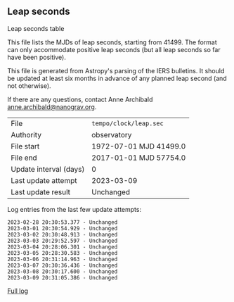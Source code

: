 
## Leap seconds

Leap seconds table

This file lists the MJDs of leap seconds, starting from 41499.
The format can only accommodate positive leap seconds (but all
leap seconds so far have been positive).

This file is generated from Astropy's parsing of the IERS
bulletins. It should be updated at least six months in advance
of any planned leap second (and not otherwise).

If there are any questions, contact Anne Archibald
<anne.archibald@nanograv.org>.

|     |     |
|:--- |:--- |
| File | `tempo/clock/leap.sec` |
| Authority | observatory |
| File start | 1972-07-01 MJD 41499.0 |
| File end | 2017-01-01 MJD 57754.0 |
| Update interval (days) | 0 |
| Last update attempt | 2023-03-09 |
| Last update result | Unchanged |

Log entries from the last few update attempts:
```
2023-02-28 20:30:53.377 - Unchanged
2023-03-01 20:30:54.929 - Unchanged
2023-03-02 20:30:48.913 - Unchanged
2023-03-03 20:29:52.597 - Unchanged
2023-03-04 20:28:06.301 - Unchanged
2023-03-05 20:28:30.583 - Unchanged
2023-03-06 20:31:14.963 - Unchanged
2023-03-07 20:30:36.436 - Unchanged
2023-03-08 20:30:17.600 - Unchanged
2023-03-09 20:31:05.386 - Unchanged
```
[Full log](https://raw.githubusercontent.com/ipta/pulsar-clock-corrections/main/log/tempo/clock/leap.sec.log)

